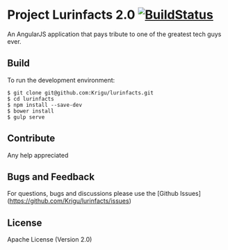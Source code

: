 # Project Lurinfacts 2.0 [![BuildStatus](https://travis-ci.org/Krigu/lurinfacts.svg?branch=master)](https://travis-ci.org/Krigu/lurinfacts)
An AngularJS application that pays tribute to one of the greatest tech guys ever. 

## Build 

To run the development environment:

```
$ git clone git@github.com:Krigu/lurinfacts.git
$ cd lurinfacts
$ npm install --save-dev
$ bower install
$ gulp serve

```
## Contribute
Any help appreciated

## Bugs and Feedback
For questions, bugs and discussions please use the [Github Issues] (https://github.com/Krigu/lurinfacts/issues)

## License
Apache License (Version 2.0)

